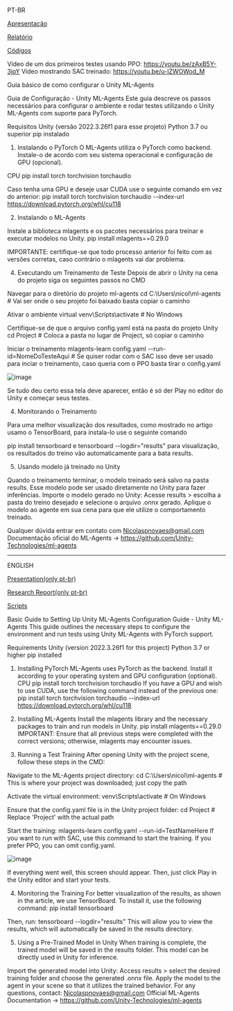 PT-BR

[Apresentação](/apresentacao)

[Relatório](/relatorio)

[Códigos](/Assets/Scripts/)


Vídeo de um dos primeiros testes usando PPO: https://youtu.be/zAxB5Y-3joY
Vídeo mostrando SAC treinado: https://youtu.be/u-IZWOWod_M

Guia básico de como configurar o Unity ML-Agents

Guia de Configuração - Unity ML-Agents
Este guia descreve os passos necessários para configurar o ambiente e rodar testes utilizando o Unity ML-Agents com suporte para PyTorch.

Requisitos
Unity (versão 2022.3.26f1 para esse projeto)
Python 3.7 ou superior
pip instalado

1. Instalando o PyTorch
O ML-Agents utiliza o PyTorch como backend. Instale-o de acordo com seu sistema operacional e configuração de GPU (opcional).

CPU
pip install torch torchvision torchaudio

Caso tenha uma GPU e deseje usar CUDA use o seguinte comando em vez do anterior:
pip install torch torchvision torchaudio --index-url https://download.pytorch.org/whl/cu118

2. Instalando o ML-Agents
   
Instale a biblioteca mlagents e os pacotes necessários para treinar e executar modelos no Unity.
pip install mlagents==0.29.0

IMPORTANTE: certifique-se que todo processo anterior foi feito com as versões corretas, caso contrário o mlagents vai dar problema.

4. Executando um Treinamento de Teste
Depois de abrir o Unity na cena do projeto siga os seguintes passos no CMD

Navegar para o diretório do projeto ml-agents
cd C:\Users\nicol\ml-agents # Vai ser onde o seu projeto foi baixado basta copiar o caminho

Ativar o ambiente virtual
venv\Scripts\activate  # No Windows

Certifique-se de que o arquivo config.yaml está na pasta do projeto Unity
cd Project  # Coloca a pasta no lugar de Project, só copiar o caminho

Iniciar o treinamento
mlagents-learn config.yaml --run-id=NomeDoTesteAqui # Se quiser rodar com o SAC isso deve ser usado para inciar o treinamento, caso queria com o PPO basta tirar o config.yaml

![image](https://github.com/user-attachments/assets/89484d4e-0d25-49bb-84b4-532bfd5cc1ca)

Se tudo deu certo essa tela deve aparecer, então é só der Play no editor do Unity e começar seus testes.

4. Monitorando o Treinamento
   
Para uma melhor visualização dos resultados, como mostrado no artigo usamo o TensorBoard, para instala-lo use o seguinte comando

pip install tensorboard e tensorboard --logdir="results" para visualização, os resultados do treino vão automaticamente para a bata results.

5. Usando modelo já treinado no Unity
   
Quando o treinamento terminar, o modelo treinado será salvo na pasta results. Esse modelo pode ser usado diretamente no Unity para fazer inferências.
Importe o modelo gerado no Unity:
Acesse results > escolha a pasta do treino desejado e selecione o arquivo .onnx gerado.
Aplique o modelo ao agente em sua cena para que ele utilize o comportamento treinado.

Qualquer dúvida entrar em contato com Nicolaspnovaes@gmail.com
Documentação oficial do ML-Agents -> https://github.com/Unity-Technologies/ml-agents

_______________________________________________________________________________________________________________________________________________________________________________________________________
ENGLISH

[Presentation(only pt-br)](/apresentacao) 

[Research Report(only pt-br)](/relatorio)

[Scripts](/Assets/Scripts/)

Basic Guide to Setting Up Unity ML-Agents
Configuration Guide - Unity ML-Agents
This guide outlines the necessary steps to configure the environment and run tests using Unity ML-Agents with PyTorch support.

Requirements
Unity (version 2022.3.26f1 for this project)
Python 3.7 or higher
pip installed

1. Installing PyTorch
ML-Agents uses PyTorch as the backend. Install it according to your operating system and GPU configuration (optional).
CPU
pip install torch torchvision torchaudio
If you have a GPU and wish to use CUDA, use the following command instead of the previous one:
pip install torch torchvision torchaudio --index-url https://download.pytorch.org/whl/cu118

2. Installing ML-Agents
Install the mlagents library and the necessary packages to train and run models in Unity.
pip install mlagents==0.29.0
IMPORTANT: Ensure that all previous steps were completed with the correct versions; otherwise, mlagents may encounter issues.

3. Running a Test Training
After opening Unity with the project scene, follow these steps in the CMD:

Navigate to the ML-Agents project directory:
cd C:\Users\nicol\ml-agents  # This is where your project was downloaded; just copy the path

Activate the virtual environment:
venv\Scripts\activate  # On Windows

Ensure that the config.yaml file is in the Unity project folder:
cd Project  # Replace 'Project' with the actual path

Start the training:
mlagents-learn config.yaml --run-id=TestNameHere
If you want to run with SAC, use this command to start the training. If you prefer PPO, you can omit config.yaml.

![image](https://github.com/user-attachments/assets/89484d4e-0d25-49bb-84b4-532bfd5cc1ca)

If everything went well, this screen should appear. Then, just click Play in the Unity editor and start your tests.

4. Monitoring the Training
For better visualization of the results, as shown in the article, we use TensorBoard. To install it, use the following command:
pip install tensorboard

Then, run:
tensorboard --logdir="results"
This will allow you to view the results, which will automatically be saved in the results directory.

5. Using a Pre-Trained Model in Unity
When training is complete, the trained model will be saved in the results folder. This model can be directly used in Unity for inference.

Import the generated model into Unity: Access results > select the desired training folder and choose the generated .onnx file.
Apply the model to the agent in your scene so that it utilizes the trained behavior.
For any questions, contact: Nicolaspnovaes@gmail.com
Official ML-Agents Documentation -> https://github.com/Unity-Technologies/ml-agents







